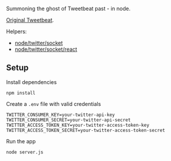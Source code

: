 Summoning the ghost of Tweetbeat past - in node.

[Original Tweetbeat](https://github.com/TGOlson/tweetbeat.git).

Helpers:

* [node/twitter/socket](http://dillonbuchanan.com/programming/node-js-twitter-streaming-api-socket-io-twitter-cashtag-heatmap/)
* [node/twitter/socket/react](http://javaguirre.net/2014/02/11/twitter-streaming-api-with-node-socket-io-and-reactjs/)

## Setup

Install dependencies

```
npm install
```

Create a `.env` file with valid credentials

```
TWITTER_CONSUMER_KEY=your-twitter-api-key
TWITTER_CONSUMER_SECRET=your-twitter-api-secret
TWITTER_ACCESS_TOKEN_KEY=your-twitter-access-token-key
TWITTER_ACCESS_TOKEN_SECRET=your-twitter-access-token-secret
```

Run the app

```
node server.js
```
